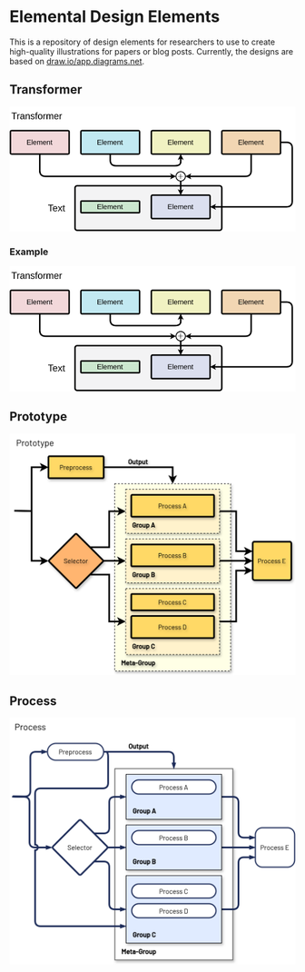 # Elemental Design Elements
This is a repository of design elements for researchers to use to create high-quality illustrations for papers or blog posts. Currently, the designs are based on [draw.io/app.diagrams.net](https://draw.io).

## Transformer

[<img alt="Transformer-inspired design" src="https://raw.githubusercontent.com/mkturkcan/elemental-design-elements/ce6468cd8fc4c4f5dec600ba53c96db4b553d37f/renders/transformer_design.drawio.svg" />](https://github.com/mkturkcan/elemental-design-elements/blob/main/designs/transformer_design.drawio)

### Example

[<img alt="Transformer Diagram" src="https://raw.githubusercontent.com/mkturkcan/elemental-design-elements/ce6468cd8fc4c4f5dec600ba53c96db4b553d37f/renders/transformer_design.drawio.svg" />](https://github.com/mkturkcan/elemental-design-elements/blob/main/designs/transformer_design.drawio)

## Prototype

[<img alt="Transformer-inspired design" src="https://raw.githubusercontent.com/mkturkcan/elemental-design-elements/ce6468cd8fc4c4f5dec600ba53c96db4b553d37f/renders/prototype_design.drawio.svg" />](https://github.com/mkturkcan/elemental-design-elements/blob/main/designs/prototype_design.drawio)

## Process

[<img alt="Transformer-inspired design" src="https://raw.githubusercontent.com/mkturkcan/elemental-design-elements/dd0dddb1f1c45e51803a2cc06a47c499af5b37c3/renders/process_design.drawio.svg" />](https://github.com/mkturkcan/elemental-design-elements/blob/main/designs/process_design.drawio)
